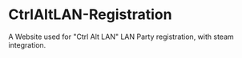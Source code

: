 CtrlAltLAN-Registration
=======================

A Website used for "Ctrl Alt LAN" LAN Party registration, with steam integration.
